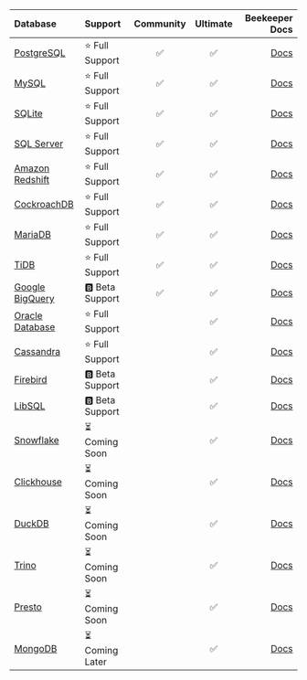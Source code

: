 
| Database                                                 | Support                      | Community | Ultimate |                             Beekeeper Docs |
| :------------------------------------------------------- | :--------------------------- | :-------: | :------: | -----------------------------------------: |
| [PostgreSQL](https://postgresql.org)                     | ⭐ Full Support              |    ✅     |    ✅    |  [Docs](https://docs.beekeeperstudio.io/user_guide/connecting/postgresql) |
| [MySQL](https://www.mysql.com/)                          | ⭐ Full Support              |    ✅     |    ✅    |       [Docs](https://docs.beekeeperstudio.io/user_guide/connecting/mysql) |
| [SQLite](https://sqlite.org)                             | ⭐ Full Support              |    ✅     |    ✅    |      [Docs](https://docs.beekeeperstudio.io/user_guide/connecting/sqlite) |
| [SQL Server](https://www.microsoft.com/en-us/sql-server) | ⭐ Full Support              |    ✅     |    ✅    |   [Docs](https://docs.beekeeperstudio.io/user_guide/connecting/sqlserver) |
| [Amazon Redshift](https://aws.amazon.com/redshift/)      | ⭐ Full Support              |    ✅     |    ✅    |    [Docs](/user_guide/connecting/redshift) |
| [CockroachDB](https://www.cockroachlabs.com/)            | ⭐ Full Support              |    ✅     |    ✅    | [Docs](https://docs.beekeeperstudio.io/user_guide/connecting/cockroachdb) |
| [MariaDB](https://mariadb.org/)                          | ⭐ Full Support              |    ✅     |    ✅    |     [Docs](https://docs.beekeeperstudio.io/user_guide/connecting/mariadb) |
| [TiDB](https://pingcap.com/products/tidb/)               | ⭐ Full Support              |    ✅     |    ✅    |        [Docs](https://docs.beekeeperstudio.io/user_guide/connecting/tidb) |
| [Google BigQuery](https://cloud.google.com/bigquery)     | 🅱 Beta Support              |    ✅     |    ✅    |    [Docs](https://docs.beekeeperstudio.io/user_guide/connecting/bigquery) |
| [Oracle Database](https://www.oracle.com/database/)      | ⭐ Full Support              |           |    ✅    |      [Docs](https://docs.beekeeperstudio.io/user_guide/connecting/oracle) |
| [Cassandra](http://cassandra.apache.org/)                | ⭐ Full Support              |           |    ✅    |   [Docs](https://docs.beekeeperstudio.io/user_guide/connecting/cassandra) |
| [Firebird](https://firebirdsql.org/)                     | 🅱 Beta Support              |           |    ✅    |    [Docs](https://docs.beekeeperstudio.io/user_guide/connecting/firebird) |
| [LibSQL](https://libsql.org/)                            | 🅱 Beta Support               |           |    ✅    |      [Docs](https://docs.beekeeperstudio.io/user_guide/connecting/libsql) |
| [Snowflake](https://www.snowflake.com/)                  | ⏳ Coming Soon                |           |    ✅    |   [Docs](https://docs.beekeeperstudio.io/user_guide/connecting/snowflake) |
| [Clickhouse](https://clickhouse.tech/)                   | ⏳ Coming Soon                |           |    ✅    |  [Docs](https://docs.beekeeperstudio.io/user_guide/connecting/clickhouse) |
| [DuckDB](https://duckdb.org/)                            | ⏳ Coming Soon                |           |    ✅    |      [Docs](https://docs.beekeeperstudio.io/user_guide/connecting/duckdb) |
| [Trino](https://trino.io/)                               | ⏳ Coming Soon                |           |    ✅    |      [Docs](https://docs.beekeeperstudio.io/user_guide/connecting/presto) |
| [Presto](https://prestodb.io/)                           | ⏳ Coming Soon                |           |    ✅    |      [Docs](https://docs.beekeeperstudio.io/user_guide/connecting/presto) |
| [MongoDB](https://www.mongodb.com/)                      | ⏳ Coming Later               |           |    ✅    |     [Docs](https://docs.beekeeperstudio.io/user_guide/connecting/mongodb) |

